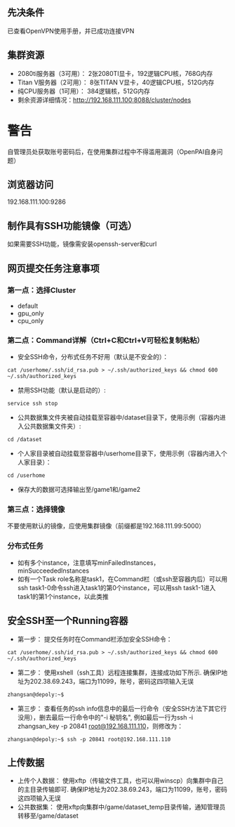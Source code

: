 ## 先决条件
已查看OpenVPN使用手册，并已成功连接VPN
## 集群资源
* 2080ti服务器（3可用）： 2张2080TI显卡，192逻辑CPU核，768G内存
* Titan V服务器（2可用）： 8张TITAN V显卡，40逻辑CPU核，512G内存
* 纯CPU服务器（1可用）： 384逻辑核，512G内存 
* 剩余资源详细情况：http://192.168.111.100:8088/cluster/nodes
# 警告
自管理员处获取账号密码后，在使用集群过程中不得滥用漏洞（OpenPAI自身问题）
## 浏览器访问
192.168.111.100:9286
## 制作具有SSH功能镜像（可选）
如果需要SSH功能，镜像需安装openssh-server和curl
## 网页提交任务注意事项
### 第一点：选择Cluster
* default
* gpu_only
* cpu_only
### 第二点：Command详解（Ctrl+C和Ctrl+V可轻松复制粘粘）
* 安全SSH命令，分布式任务不好用（默认是不安全的）：
```
cat /userhome/.ssh/id_rsa.pub > ~/.ssh/authorized_keys && chmod 600 ~/.ssh/authorized_keys
```
* 禁用SSH功能（默认是启动的）:  
```
service ssh stop
```
* 公共数据集文件夹被自动挂载至容器中/dataset目录下，使用示例（容器内进入公共数据集文件夹）:  
```
cd /dataset
```
* 个人家目录被自动挂载至容器中/userhome目录下，使用示例（容器内进入个人家目录）：  
```
cd /userhome
```
* 保存大的数据可选择输出至/game1和/game2
### 第三点：选择镜像
不要使用默认的镜像，应使用集群镜像（前缀都是192.168.111.99:5000）
### 分布式任务
* 如有多个instance，注意填写minFailedInstances，minSucceededInstances
* 如有一个Task role名称是task1，在Command栏（或ssh至容器内后）可以用ssh task1-0命令ssh进入task1的第0个instance，可以用ssh task1-1进入task1的第1个instance，以此类推
## 安全SSH至一个Running容器
* 第一步： 提交任务时在Command栏添加安全SSH命令：
```
cat /userhome/.ssh/id_rsa.pub > ~/.ssh/authorized_keys && chmod 600 ~/.ssh/authorized_keys
```
* 第二步： 使用xshell（ssh工具）远程连接集群，连接成功如下所示.  确保IP地址为202.38.69.243，端口为11099，账号，密码这四项输入无误
```
zhangsan@depoly:~$
```
* 第三步： 查看任务的ssh info信息中的最后一行命令（安全SSH方法下其它行没用），删去最后一行命令中的"-i 秘钥名", 例如最后一行为ssh -i zhangsan_key -p 20841 root@192.168.111.110，则修改为：
```
zhangsan@depoly:~$ ssh -p 20841 root@192.168.111.110
```
## 上传数据
* 上传个人数据： 使用xftp（传输文件工具，也可以用winscp）向集群中自己的主目录传输即可.  确保IP地址为202.38.69.243，端口为11099，账号，密码这四项输入无误
* 公共数据集： 使用xftp向集群中/game/dataset_temp目录传输，通知管理员转移至/game/dataset


